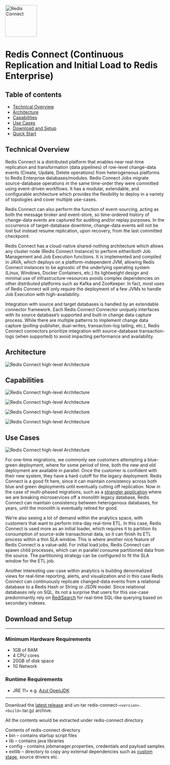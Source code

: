 <p align="left"><img src="/images/RedisConnect.svg" alt="Redis Connect" height="100px"></p>

# Redis Connect (Continuous Replication and Initial Load to Redis Enterprise)

## Table of contents

- [Technical Overview](#technical-overview)
- [Architecture](#architecture)
- [Capabilities](#capabilities)
- [Use Cases](#use-cases)
- [Download and Setup](#download-and-setup)
- [Quick Start](/examples)

## Technical Overview

Redis Connect is a distributed platform that enables near real-time replication and transformation (data pipelines) of row-level change-data events (Create, Update, Delete operations) from heterogeneous platforms to Redis Enterprise databases/modules. Redis Connect Jobs migrate source-database operations in the same time-order they were committed using event-driven workflows. It has a modular, extendable, and configurable architecture which provides the flexibility to deploy in a variety of topologies and cover multiple use-cases.

Redis Connect can also perform the function of event-sourcing, acting as both the message broker and event-store, so time-ordered history of change-data events are captured for auditing and/or replay purposes. In the occurrence of target-database downtime, change-data events will not be lost but instead resume replication, upon recovery, from the last committed checkpoint.

Redis Connect has a cloud-native shared-nothing architecture which allows any cluster node (Redis Connect Instance) to perform either/both Job Management and Job Execution functions. It is implemented and compiled in JAVA, which deploys on a platform-independent JVM, allowing Redis Connect instances to be agnostic of the underlying operating system (Linux, Windows, Docker Containers, etc.) Its lightweight design and minimal use of infrastructure-resources avoids complex dependencies on other distributed platforms such as Kafka and ZooKeeper. In fact, most uses of Redis Connect will only require the deployment of a few JVMs to handle Job Execution with high-availability.

Integration with source and target databases is handled by an extendable connector framework. Each Redis Connect Connector uniquely interfaces with its source database’s supported and built-in change data capture process. While there are multiple patterns to implement change data capture (polling-publisher, dual-writes, transaction-log tailing, etc.), Redis Connect connectors prioritize integration with source-database transaction-logs (when supported) to avoid impacting performance and availability.

## Architecture

![Redis Connect high-level Architecture](/images/RedisConnect_Architecture.png)

## Capabilities

![Redis Connect high-level Architecture](/images/RedisConnect_EaseOfUse.png)

![Redis Connect high-level Architecture](/images/RedisConnect_MainCapabilities.png)

![Redis Connect high-level Architecture](/images/RedisConnect_HA_Rcovery_Transformation.png)

![Redis Connect high-level Architecture](/images/RedisConnect_RestCli_Security.png)

## Use Cases

![Redis Connect high-level Architecture](/images/RedisConnect_UseCases.png)

For one-time migrations, we commonly see customers attempting a blue-green deployment, where for some period of time, both the new and old deployment are available in parallel. Once the customer is confident with their new system, they have a hard cutoff for the legacy deployment. Redis Connect is a good fit here, since it can maintain consistency across both blue and green deployments until eventually cutting off replication. Now in the case of multi-phased migrations, such as a [strangler application](https://martinfowler.com/bliki/StranglerFigApplication.html) where we are breaking microservices off a monolith legacy database, Redis Connect can maintain consistency between heterogenous databases, for years, until the monolith is eventually retired for good. 

We’re also seeing a lot of demand within the analytics space, with customers that want to perform intra-day real-time ETL. In this case, Redis Connect is used more as an initial loader, which requires it to partition its consumption of source-side transactional data, so it can finish its ETL process within a thin SLA window. This is where another nice feature of Redis Connect is a value-add. For initial load jobs, Redis Connect can spawn child processes, which can in parallel consume partitioned data from the source. The partitioning strategy can be configured to fit the SLA window for the ETL job.

Another interesting use-case within analytics is building denormalized views for real-time reporting, alerts, and visualization and in this case Redis Connect can continuously replicate changed-data events from a relational database to a Redis Hash or String or JSON model. Since relational databases rely on SQL, its not a surprise that users for this use-case predominantly rely on [RediSearch](https://redis.com/modules/redis-search/) for real-time SQL-like querying based on secondary indexes.

## Download and Setup

---
### Minimum Hardware Requirements

* 1GB of RAM
* 4 CPU cores
* 20GB of disk space
* 1G Network

### Runtime Requirements

* JRE 11+ e.g. [Azul OpenJDK](https://www.azul.com/downloads/?package=jdk#download-openjdk)
---

Download the [latest release](https://github.com/redis-field-engineering/redis-connect-dist/releases) and un-tar redis-connect-`<version>.<build>`.tar.gz archive.

All the contents would be extracted under redis-connect directory

Contents of redis-connect directory
<br>• bin – contains startup script files
<br>• lib – contains java libraries
<br>• config – contains jobmanager.properties, credentials and payload samples
<br>• extlib – directory to copy any external dependencies such as [custom stage](https://github.com/redis-field-engineering/redis-connect-custom-stage-demo), source drivers etc.
